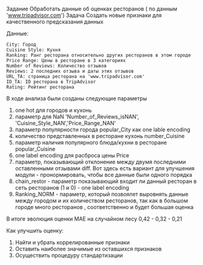 Задание
Обработать данные об оценках ресторанов ( по данным 'www.tripadvisor.com')
Задача
Создать новые признаки для качественного предсказания данных

Данные:

    City: Город
    Cuisine Style: Кухня
    Ranking: Ранг ресторана относительно других ресторанов в этом городе
    Price Range: Цены в ресторане в 3 категориях
    Number of Reviews: Количество отзывов
    Reviews: 2 последних отзыва и даты этих отзывов
    URL_TA: страница ресторана на 'www.tripadvisor.com'
    ID_TA: ID ресторана в TripAdvisor
    Rating: Рейтинг ресторана

В ходе анализа были созданы следующие параметры
1. one hot для городов и кухонь
2. параметр для NaN 'Number_of_Reviews_isNAN', 'Cuisine_Style_NAN','Price_Range_NAN'
3. параметр популярности города popular_City как one lable encoding
4. количество представленных в ресторане кухонь number_Cuisine
5. параметр наличия популярного блюда/кухни в ресторане popular_Cuisine
6. one label encoding для расброса цены Price
7. параметр, показывающий отклонение между двумя последними оставленными отзывами diff. Вот здесь есть вариант для улучшения модули - пронормировать, чтобы все данные были одного порядка
8. chain_restor -  параметр показывающий входит ли данный ресторан в сеть ресторанов (1 и 0) - one label encoding
9. Ranking_NORM - параметр, который позвоялет выровнять данные между городом и их количеством ресторанов, так как в большом городе много ресторанов , соответственно и будет большая оценка

В итоге эволюция оценки MAE на случайном лесу 0,42 - 0,32 - 0,21

Как улучшить оценку:
1. Найти и убрать коррелированные признаки
2. Оставить наиболее значимые из оставшихся признаков
3. Осуществить процедуру стандартизации
